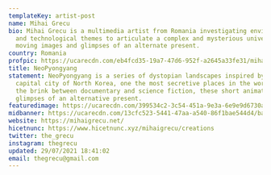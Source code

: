 ```yaml
---
templateKey: artist-post
name: Mihai Grecu
bio: Mihai Grecu is a multimedia artist from Romania investigating environmental
  and technological themes to articulate a complex and mysterious universe of
  moving images and glimpses of an alternate present.
country: Romania
profpic: https://ucarecdn.com/eb4fcd35-19a7-47d6-952f-a2645a33fe31/mihai_500c.gif
title: NeoPyongyang
statement: NeoPyongyang is a series of dystopian landscapes inspired by the
  capital city of North Korea, one the most secretive places in the world. On
  the brink between documentary and science fiction, these short animations are
  glimpses of an alternative present.
featuredimage: https://ucarecdn.com/399534c2-3c54-451a-9e3a-6e9e9d6730af/main_page_mihai.gif
midbanner: https://ucarecdn.com/13cfc523-5441-47aa-a540-86f1bae544d4/banner_mihai.jpg
website: https://mihaigrecu.net/
hicetnunc: https://www.hicetnunc.xyz/mihaigrecu/creations
twitter: the_grecu
instagram: thegrecu
updated: 29/07/2021 18:41:02
email: thegrecu@gmail.com
---
```

